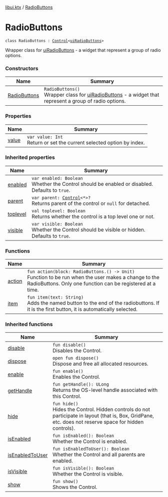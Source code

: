 [libui.ktx](../README.md) / [RadioButtons](README.md)

# RadioButtons

`class RadioButtons : `[`Control`](../-control/README.md)`<`[`uiRadioButtons`](../../libui/ui-radio-buttons.md)`>`

Wrapper class for [uiRadioButtons](../../libui/ui-radio-buttons.md) - a widget that represent a group of radio options.

### Constructors

| Name | Summary |
|---|---|
| [RadioButtons](-radio-buttons.md) | `RadioButtons()`<br>Wrapper class for [uiRadioButtons](../../libui/ui-radio-buttons.md) - a widget that represent a group of radio options. |

### Properties

| Name | Summary |
|---|---|
| [value](value.md) | `var value: Int`<br>Return or set the current selected option by index. |

### Inherited properties

| Name | Summary |
|---|---|
| [enabled](../-control/enabled.md) | `var enabled: Boolean`<br>Whether the Control should be enabled or disabled. Defaults to `true`. |
| [parent](../-control/parent.md) | `var parent: `[`Control`](../-control/README.md)`<*>?`<br>Returns parent of the control or `null` for detached. |
| [toplevel](../-control/toplevel.md) | `val toplevel: Boolean`<br>Returns whether the control is a top level one or not. |
| [visible](../-control/visible.md) | `var visible: Boolean`<br>Whether the Control should be visible or hidden. Defaults to `true`. |

### Functions

| Name | Summary |
|---|---|
| [action](action.md) | `fun action(block: RadioButtons.() -> Unit)`<br>Function to be run when the user makes a change to the RadioButtons. Only one function can be registered at a time. |
| [item](item.md) | `fun item(text: String)`<br>Adds the named button to the end of the radiobuttons. If it is the first button, it is automatically selected. |

### Inherited functions

| Name | Summary |
|---|---|
| [disable](../-control/disable.md) | `fun disable()`<br>Disables the Control. |
| [dispose](../-control/dispose.md) | `open fun dispose()`<br>Dispose and free all allocated resources. |
| [enable](../-control/enable.md) | `fun enable()`<br>Enables the Control. |
| [getHandle](../-control/get-handle.md) | `fun getHandle(): ULong`<br>Returns the OS-level handle associated with this Control. |
| [hide](../-control/hide.md) | `fun hide()`<br>Hides the Control. Hidden controls do not participate in layout (that is, Box, GridPane, etc. does not reserve space for hidden controls). |
| [isEnabled](../-control/is-enabled.md) | `fun isEnabled(): Boolean`<br>Whether the Control is enabled. |
| [isEnabledToUser](../-control/is-enabled-to-user.md) | `fun isEnabledToUser(): Boolean`<br>Whether the Control and all parents are enabled. |
| [isVisible](../-control/is-visible.md) | `fun isVisible(): Boolean`<br>Whether the Control is visible. |
| [show](../-control/show.md) | `fun show()`<br>Shows the Control. |
